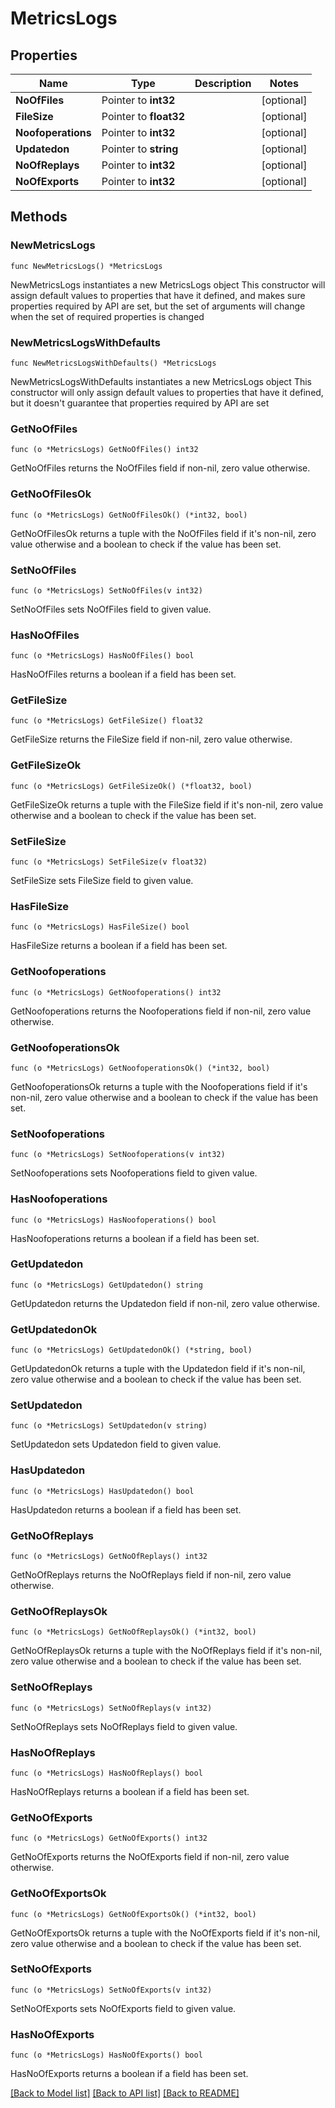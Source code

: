 # MetricsLogs

## Properties

Name | Type | Description | Notes
------------ | ------------- | ------------- | -------------
**NoOfFiles** | Pointer to **int32** |  | [optional] 
**FileSize** | Pointer to **float32** |  | [optional] 
**Noofoperations** | Pointer to **int32** |  | [optional] 
**Updatedon** | Pointer to **string** |  | [optional] 
**NoOfReplays** | Pointer to **int32** |  | [optional] 
**NoOfExports** | Pointer to **int32** |  | [optional] 

## Methods

### NewMetricsLogs

`func NewMetricsLogs() *MetricsLogs`

NewMetricsLogs instantiates a new MetricsLogs object
This constructor will assign default values to properties that have it defined,
and makes sure properties required by API are set, but the set of arguments
will change when the set of required properties is changed

### NewMetricsLogsWithDefaults

`func NewMetricsLogsWithDefaults() *MetricsLogs`

NewMetricsLogsWithDefaults instantiates a new MetricsLogs object
This constructor will only assign default values to properties that have it defined,
but it doesn't guarantee that properties required by API are set

### GetNoOfFiles

`func (o *MetricsLogs) GetNoOfFiles() int32`

GetNoOfFiles returns the NoOfFiles field if non-nil, zero value otherwise.

### GetNoOfFilesOk

`func (o *MetricsLogs) GetNoOfFilesOk() (*int32, bool)`

GetNoOfFilesOk returns a tuple with the NoOfFiles field if it's non-nil, zero value otherwise
and a boolean to check if the value has been set.

### SetNoOfFiles

`func (o *MetricsLogs) SetNoOfFiles(v int32)`

SetNoOfFiles sets NoOfFiles field to given value.

### HasNoOfFiles

`func (o *MetricsLogs) HasNoOfFiles() bool`

HasNoOfFiles returns a boolean if a field has been set.

### GetFileSize

`func (o *MetricsLogs) GetFileSize() float32`

GetFileSize returns the FileSize field if non-nil, zero value otherwise.

### GetFileSizeOk

`func (o *MetricsLogs) GetFileSizeOk() (*float32, bool)`

GetFileSizeOk returns a tuple with the FileSize field if it's non-nil, zero value otherwise
and a boolean to check if the value has been set.

### SetFileSize

`func (o *MetricsLogs) SetFileSize(v float32)`

SetFileSize sets FileSize field to given value.

### HasFileSize

`func (o *MetricsLogs) HasFileSize() bool`

HasFileSize returns a boolean if a field has been set.

### GetNoofoperations

`func (o *MetricsLogs) GetNoofoperations() int32`

GetNoofoperations returns the Noofoperations field if non-nil, zero value otherwise.

### GetNoofoperationsOk

`func (o *MetricsLogs) GetNoofoperationsOk() (*int32, bool)`

GetNoofoperationsOk returns a tuple with the Noofoperations field if it's non-nil, zero value otherwise
and a boolean to check if the value has been set.

### SetNoofoperations

`func (o *MetricsLogs) SetNoofoperations(v int32)`

SetNoofoperations sets Noofoperations field to given value.

### HasNoofoperations

`func (o *MetricsLogs) HasNoofoperations() bool`

HasNoofoperations returns a boolean if a field has been set.

### GetUpdatedon

`func (o *MetricsLogs) GetUpdatedon() string`

GetUpdatedon returns the Updatedon field if non-nil, zero value otherwise.

### GetUpdatedonOk

`func (o *MetricsLogs) GetUpdatedonOk() (*string, bool)`

GetUpdatedonOk returns a tuple with the Updatedon field if it's non-nil, zero value otherwise
and a boolean to check if the value has been set.

### SetUpdatedon

`func (o *MetricsLogs) SetUpdatedon(v string)`

SetUpdatedon sets Updatedon field to given value.

### HasUpdatedon

`func (o *MetricsLogs) HasUpdatedon() bool`

HasUpdatedon returns a boolean if a field has been set.

### GetNoOfReplays

`func (o *MetricsLogs) GetNoOfReplays() int32`

GetNoOfReplays returns the NoOfReplays field if non-nil, zero value otherwise.

### GetNoOfReplaysOk

`func (o *MetricsLogs) GetNoOfReplaysOk() (*int32, bool)`

GetNoOfReplaysOk returns a tuple with the NoOfReplays field if it's non-nil, zero value otherwise
and a boolean to check if the value has been set.

### SetNoOfReplays

`func (o *MetricsLogs) SetNoOfReplays(v int32)`

SetNoOfReplays sets NoOfReplays field to given value.

### HasNoOfReplays

`func (o *MetricsLogs) HasNoOfReplays() bool`

HasNoOfReplays returns a boolean if a field has been set.

### GetNoOfExports

`func (o *MetricsLogs) GetNoOfExports() int32`

GetNoOfExports returns the NoOfExports field if non-nil, zero value otherwise.

### GetNoOfExportsOk

`func (o *MetricsLogs) GetNoOfExportsOk() (*int32, bool)`

GetNoOfExportsOk returns a tuple with the NoOfExports field if it's non-nil, zero value otherwise
and a boolean to check if the value has been set.

### SetNoOfExports

`func (o *MetricsLogs) SetNoOfExports(v int32)`

SetNoOfExports sets NoOfExports field to given value.

### HasNoOfExports

`func (o *MetricsLogs) HasNoOfExports() bool`

HasNoOfExports returns a boolean if a field has been set.


[[Back to Model list]](../README.md#documentation-for-models) [[Back to API list]](../README.md#documentation-for-api-endpoints) [[Back to README]](../README.md)


